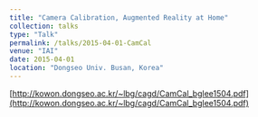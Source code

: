 ```yaml
---
title: "Camera Calibration, Augmented Reality at Home"
collection: talks
type: "Talk"
permalink: /talks/2015-04-01-CamCal
venue: "IAI"
date: 2015-04-01
location: "Dongseo Univ. Busan, Korea"
---
```


[http://kowon.dongseo.ac.kr/~lbg/cagd/CamCal_bglee1504.pdf](http://kowon.dongseo.ac.kr/~lbg/cagd/CamCal_bglee1504.pdf)
